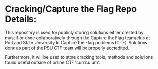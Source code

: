 Cracking/Capture the Flag Repo Details:
=======================================

This repository is used for publicly storing solutions either created by myself or done collaboratively through the Capture the Flag team/club at Portland State University to Capture the Flag problems (CTF). Solutions done as part of the PSU CTF team will be properly accredited. 

Furthermore, it will be used to store cracking tools, methods and solutions found useful outside of online CTF 'curriculum'. 